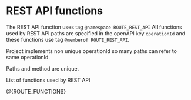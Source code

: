 # REST API functions

The REST API function uses tag `@namespace ROUTE_REST_API`
All functions used by REST API paths are specified in the openAPI key `operationId` and these functions use tag `@memberof ROUTE_REST_API`.

Project implements non unique operationId so many paths can refer to same operationId.

Paths and method are unique.

List of functions used by REST API

@{ROUTE_FUNCTIONS}